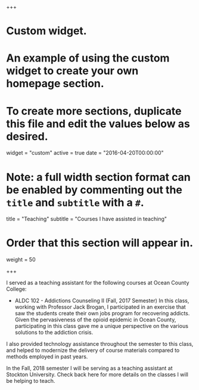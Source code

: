 +++
# Custom widget.
# An example of using the custom widget to create your own homepage section.
# To create more sections, duplicate this file and edit the values below as desired.
widget = "custom"
active = true
date = "2016-04-20T00:00:00"

# Note: a full width section format can be enabled by commenting out the `title` and `subtitle` with a `#`.
title = "Teaching"
subtitle = "Courses I have assisted in teaching"

# Order that this section will appear in.
weight = 50

+++

I served as a teaching assistant for the following courses at Ocean County College:

- ALDC 102 - Addictions Counseling II (Fall, 2017 Semester)
In this class, working with Professor Jack Brogan, I participated in an exercise that saw the students create their own jobs program for recovering addicts. Given the pervasiveness of the opioid epidemic in Ocean County, participating in this class gave me a unique perspective on the various solutions to the addiction crisis.

I also provided technology assistance throughout the semester to this class, and helped to modernize the delivery of course materials compared to methods employed in past years.

In the Fall, 2018 semester I will be serving as a teaching assistant at Stockton University.
Check back here for more details on the classes I will be helping to teach.
